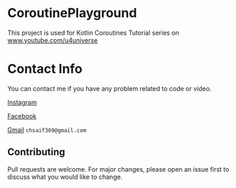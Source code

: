 # CoroutinePlayground
This project is used for Kotlin Coroutines Tutorial series on www.youtube.com/u4universe

# Contact Info
You can contact me if you have any problem related to code or video.

[Instagram](https://www.instagram.com/saifi369/)

[Facebook](https://www.facebook.com/saifi369)

[Gmail](chsaif369@gmail.com)  ```chsaif369@gmail.com```

## Contributing
Pull requests are welcome. For major changes, please open an issue first to discuss what you would like to change.

